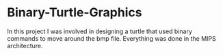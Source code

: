 # Binary-Turtle-Graphics
 In this project I was involved in designing a turtle that used binary commands to move around the bmp file. Everything was done in the MIPS architecture.
